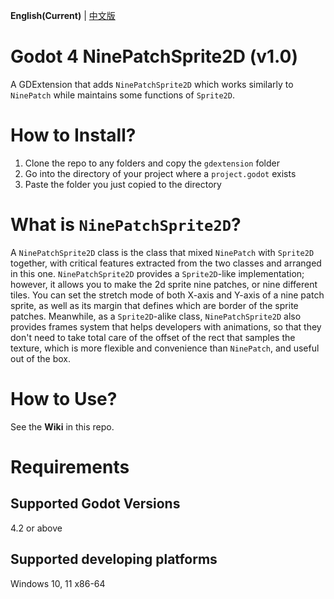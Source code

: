 **English(Current)** | [中文版](zh_cn.md)
# Godot 4 NinePatchSprite2D (v1.0)
A GDExtension that adds `NinePatchSprite2D` which works similarly to `NinePatch` while maintains some functions of `Sprite2D`.

# How to Install?
1. Clone the repo to any folders and copy the `gdextension` folder
2. Go into the directory of your project where a `project.godot` exists
3. Paste the folder you just copied to the directory

# What is `NinePatchSprite2D`?
A `NinePatchSprite2D` class is the class that mixed `NinePatch` with `Sprite2D` together, with critical features extracted from the two classes and arranged in this one. `NinePatchSprite2D` provides a `Sprite2D`-like implementation; however, it allows you to make the 2d sprite nine patches, or nine different tiles. You can set the stretch mode of both X-axis and Y-axis of a nine patch sprite, as well as its margin that defines which are border of the sprite patches.
Meanwhile, as a `Sprite2D`-alike class, `NinePatchSprite2D` also provides frames system that helps developers with animations, so that they don't need to take total care of the offset of the rect that samples the texture, which is more flexible and convenience than `NinePatch`, and useful out of the box.
 
# How to Use?
See the **Wiki** in this repo.

# Requirements
## Supported Godot Versions
4.2 or above
## Supported developing platforms
Windows 10, 11 x86-64
